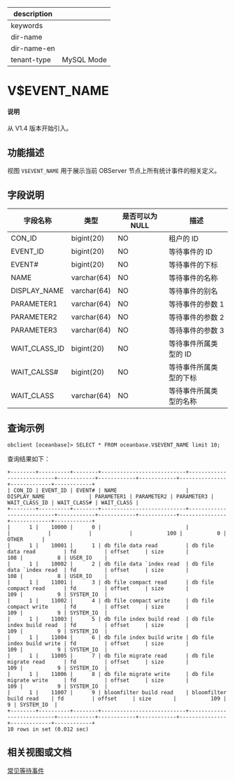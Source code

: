 |description||
|---|---|
|keywords||
|dir-name||
|dir-name-en||
|tenant-type|MySQL Mode|

# V$EVENT_NAME

<main id="notice" type='explain'>
  <h4>说明</h4>
  <p>从 V1.4 版本开始引入。</p>
</main>

## 功能描述

视图 `V$EVENT_NAME` 用于展示当前 OBServer 节点上所有统计事件的相关定义。

## 字段说明

|   **字段名称**    |   **类型**    | **是否可以为 NULL** |    **描述**    |
|---------------|-------------|----------------|--------------|
| CON_ID        | bigint(20)  | NO             | 租户的 ID       |
| EVENT_ID      | bigint(20)  | NO             | 等待事件的 ID     |
| EVENT#        | bigint(20)  | NO             | 等待事件的下标      |
| NAME          | varchar(64) | NO             | 等待事件的名称      |
| DISPLAY_NAME  | varchar(64) | NO             | 等待事件的别名      |
| PARAMETER1    | varchar(64) | NO             | 等待事件的参数 1    |
| PARAMETER2    | varchar(64) | NO             | 等待事件的参数 2    |
| PARAMETER3    | varchar(64) | NO             | 等待事件的参数 3    |
| WAIT_CLASS_ID | bigint(20)  | NO             | 等待事件所属类型的 ID |
| WAIT_CALSS#   | bigint(20)  | NO             | 等待事件所属类型的下标  |
| WAIT_CLASS    | varchar(64) | NO             | 等待事件所属类型的名称  |

## 查询示例

```shell
obclient [oceanbase]> SELECT * FROM oceanbase.V$EVENT_NAME limit 10;
```

查询结果如下：

```shell
+--------+----------+--------+---------------------------+---------------------------+------------+------------+------------+---------------+-------------+------------+
| CON_ID | EVENT_ID | EVENT# | NAME                      | DISPLAY_NAME              | PARAMETER1 | PARAMETER2 | PARAMETER3 | WAIT_CLASS_ID | WAIT_CLASS# | WAIT_CLASS |
+--------+----------+--------+---------------------------+---------------------------+------------+------------+------------+---------------+-------------+------------+
|      1 |    10000 |      0 |                           |                           |            |            |            |           100 |           0 | OTHER      |
|      1 |    10001 |      1 | db file data read         | db file data read         | fd         | offset     | size       |           108 |           8 | USER_IO    |
|      1 |    10002 |      2 | db file data `index read  | db file data `index read  | fd         | offset     | size       |           108 |           8 | USER_IO    |
|      1 |    11001 |      3 | db file compact read      | db file compact read      | fd         | offset     | size       |           109 |           9 | SYSTEM_IO  |
|      1 |    11002 |      4 | db file compact write     | db file compact write     | fd         | offset     | size       |           109 |           9 | SYSTEM_IO  |
|      1 |    11003 |      5 | db file index build read  | db file index build read  | fd         | offset     | size       |           109 |           9 | SYSTEM_IO  |
|      1 |    11004 |      6 | db file index build write | db file index build write | fd         | offset     | size       |           109 |           9 | SYSTEM_IO  |
|      1 |    11005 |      7 | db file migrate read      | db file migrate read      | fd         | offset     | size       |           109 |           9 | SYSTEM_IO  |
|      1 |    11006 |      8 | db file migrate write     | db file migrate write     | fd         | offset     | size       |           109 |           9 | SYSTEM_IO  |
|      1 |    11007 |      9 | bloomfilter build read    | bloomfilter build read    | fd         | offset     | size       |           109 |           9 | SYSTEM_IO  |
+--------+----------+--------+---------------------------+---------------------------+------------+------------+------------+---------------+-------------+------------+
10 rows in set (0.012 sec)
```

## 相关视图或文档

[常见等待事件](../../../../700.reference/700.system-views/520.wait-event-description.md)